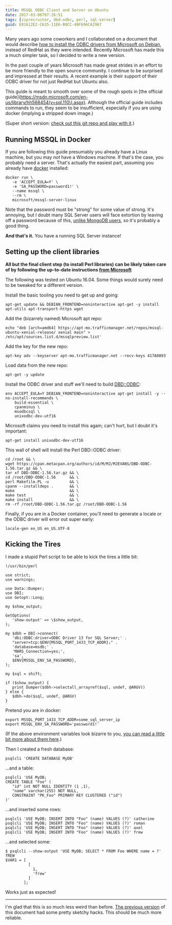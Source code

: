 ```yaml
---
title: MSSQL ODBC Client and Server on Ubuntu
date: 2017-03-06T07:26:51
tags: [ziprecruiter, dbd-odbc, perl, sql-server]
guid: E81612E2-C635-11E6-B0CC-40F696CA2967
---
```

Many years ago some coworkers and I collaborated on a document that would
describe [how to install the ODBC drivers from Microsoft on
Debian](/posts/install-and-configure-the-ms-odbc-driver-on-debian/), instead of
RedHat as they were intended.  Recently Microsoft has made this a much simpler
task, so I decided to write a new version.

<!--more-->

In the past couple of years Microsoft has made great strides in an effort to be
more friendly to the open source community.  I continue to be surprised and
impressed at their results.  A recent example is their support of their ODBC
driver for not just RedHat but Ubuntu also.

This guide is meant to smooth over some of the rough spots in [the official
guide](https://msdn.microsoft.com/en-us/library/hh568454(v=sql.110\).aspx).
Although the official guide includes commands to run, they seem to be
insufficient, especially if you are using docker (implying a stripped down
image.)

(Super short version: [check out this git repo and play with
it](https://github.com/frioux/mssql-docker-demo).)

## Running MSSQL in Docker

If you are following this guide presumably you already have a Linux machine, but
you may *not* have a Windows machine.  If that's the case, you probably need a
server.  That's actually the easiest part, assuming you already have
[docker](https://www.docker.com/#/developers) installed:

```
docker run \
   -e 'ACCEPT_EULA=Y' \
   -e 'SA_PASSWORD=password1!' \
   --name mssql \
   --rm \
   microsoft/mssql-server-linux
```

Note that the password must be "strong" for some value of strong.  It's
annoying, but I doubt many SQL Server users will face extortion by leaving off a
password because of this, [unlike MongoDB
users](https://securityintelligence.com/news/mongodb-databases-may-be-exposed-by-security-misconfigurations/),
so it's probably a good thing.

**And that's it.** You have a running SQL Server instance!

## Setting up the client libraries

**All but the final client step (to install Perl libraries) can be likely
taken care of by following the up-to-date instructions [from
Microsoft][official]**

The following was tested on Ubuntu 16.04.  Some things would surely need to be
tweaked for a different version.

Install the basic tooling you need to get up and going:

```
apt-get update && DEBIAN_FRONTEND=noninteractive apt-get -y install apt-utils apt-transport-https wget
```

Add the (bizarrely named) Microsoft apt repo:

```
echo "deb [arch=amd64] https://apt-mo.trafficmanager.net/repos/mssql-ubuntu-xenial-release/ xenial main" > /etc/apt/sources.list.d/mssqlpreview.list'
```

Add the key for the new repo:

```
apt-key adv --keyserver apt-mo.trafficmanager.net --recv-keys 417A0893
```

Load data from the new repo:

```
apt-get -y update
```

Install the ODBC driver and stuff we'll need to build
[DBD::ODBC](https://metacpan.org/pod/DBD::ODBC):

```
env ACCEPT_EULA=Y DEBIAN_FRONTEND=noninteractive apt-get install -y --no-install-recommends \
    build-essential \
    cpanminus \
    msodbcsql \
    unixodbc-dev-utf16
```

Microsoft claims you need to install this again; can't hurt, but I doubt it's
important:

```
apt-get install unixodbc-dev-utf16
```

This wall of shell will install the Perl DBD::ODBC driver:

```
cd /root && \
wget https://cpan.metacpan.org/authors/id/M/MJ/MJEVANS/DBD-ODBC-1.56.tar.gz && \
tar xf DBD-ODBC-1.56.tar.gz && \
cd /root/DBD-ODBC-1.56      && \
perl Makefile.PL -u         && \
cpanm --installdeps .       && \
make                        && \
make test                   && \
make install                && \
rm -rf /root/DBD-ODBC-1.56.tar.gz /root/DBD-ODBC-1.56
```

Finally, if you are in a Docker container, you'll need to generate a locale or
the ODBC driver will error out super early:

```
locale-gen en_US en_US.UTF-8
```

## Kicking the Tires

I made a stupid Perl script to be able to kick the tires a little bit:

```
!/usr/bin/perl

use strict;
use warnings;

use Data::Dumper;
use DBI;
use Getopt::Long;

my $show_output;

GetOptions(
   'show-output' => \$show_output,
);

my $dbh = DBI->connect(
   'dbi:ODBC:driver=ODBC Driver 13 for SQL Server;' .
   "server=tcp:$ENV{MSSQL_PORT_1433_TCP_ADDR};" .
   'database=msdb;' .
   'MARS_Connection=yes;',
   'sa',
   $ENV{MSSQL_ENV_SA_PASSWORD},
);

my $sql = shift;

if ($show_output) {
   print Dumper($dbh->selectall_arrayref($sql, undef, @ARGV))
} else {
   $dbh->do($sql, undef, @ARGV)
}
```

Pretend you are in docker:

```
export MSSQL_PORT_1433_TCP_ADDR=some_sql_server_ip
export MSSQL_ENV_SA_PASSWORD='password1!'
```

(If the above environment variables look bizarre to you, [you can read a little
bit more about them
here](/posts/development-with-docker/#linking:f7a62ea51190adf89faf339a1c9f1da2).)

Then I created a fresh database:

```
psqlcli 'CREATE DATABASE MyDB'
```

...and a table:

```
psqlcli 'USE MyDB;
CREATE TABLE "Foo" (
   "id" int NOT NULL IDENTITY (1 ,1),
   "name" varchar(255) NOT NULL,
   CONSTRAINT "PK_Foo" PRIMARY KEY CLUSTERED ("id")
)'
```

...and inserted some rows:

```
psqlcli 'USE MyDB; INSERT INTO "Foo" (name) VALUES (?)' catherine
psqlcli 'USE MyDB; INSERT INTO "Foo" (name) VALUES (?)' roman
psqlcli 'USE MyDB; INSERT INTO "Foo" (name) VALUES (?)' axel
psqlcli 'USE MyDB; INSERT INTO "Foo" (name) VALUES (?)' frew
```

...and selected some:

```
$ psqlcli --show-output 'USE MyDB; SELECT * FROM Foo WHERE name = ?' fREW
$VAR1 = [
          [
            1,
            'frew'
          ]
        ];
```

Works just as expected!

---

I'm glad that this is so much less weird than before.  [The previous
version](/posts/install-and-configure-the-ms-odbc-driver-on-debian/)
of this document had some pretty sketchy hacks.  This should be much more
reliable.

[official]: https://docs.microsoft.com/en-us/sql/connect/odbc/linux-mac/installing-the-microsoft-odbc-driver-for-sql-server
